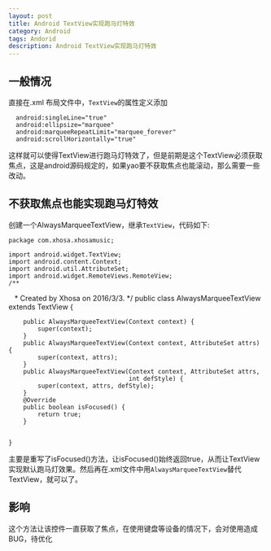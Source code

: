 ```yaml
---
layout: post
title: Android TextView实现跑马灯特效
category: Android
tags: Andorid
description: Android TextView实现跑马灯特效
---
```


## 一般情况
直接在.xml 布局文件中，`TextView`的属性定义添加

      android:singleLine="true"
      android:ellipsize="marquee"
      android:marqueeRepeatLimit="marquee_forever"
      android:scrollHorizontally="true"

这样就可以使得TextView进行跑马灯特效了，但是前期是这个TextView必须获取焦点，这是android源码规定的，如果yao要不获取焦点也能滚动，那么需要一些改动。

## 不获取焦点也能实现跑马灯特效

创建一个AlwaysMarqueeTextView，继承`TextView`，代码如下:

    package com.xhosa.xhosamusic;

    import android.widget.TextView;
    import android.content.Context;
    import android.util.AttributeSet;
    import android.widget.RemoteViews.RemoteView;
    /**
    * Created by Xhosa on 2016/3/3.
    */
    public class AlwaysMarqueeTextView extends TextView {

        public AlwaysMarqueeTextView(Context context) {
            super(context);
        }
        public AlwaysMarqueeTextView(Context context, AttributeSet attrs) {
            super(context, attrs);
        }
        public AlwaysMarqueeTextView(Context context, AttributeSet attrs,
                                     int defStyle) {
            super(context, attrs, defStyle);
        }
        @Override
        public boolean isFocused() {
            return true;
        }


    }

主要是重写了isFocused()方法，让isFocused()始终返回true，从而让TextView实现默认跑马灯效果。然后再在.xml文件中用`AlwaysMarqueeTextView`替代TextView，就可以了。

## 影响
这个方法让该控件一直获取了焦点，在使用键盘等设备的情况下，会对使用造成BUG，待优化
